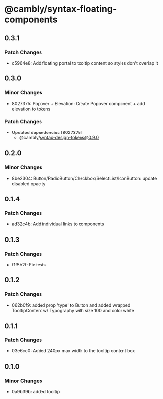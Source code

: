 # @cambly/syntax-floating-components

## 0.3.1

### Patch Changes

- c5964e8: Add floating portal to tooltip content so styles don't overlap it

## 0.3.0

### Minor Changes

- 8027375: Popover + Elevation: Create Popover component + add elevation to tokens

### Patch Changes

- Updated dependencies [8027375]
  - @cambly/syntax-design-tokens@0.9.0

## 0.2.0

### Minor Changes

- 8be2304: Button/RadioButton/Checkbox/SelectList/IconButton: update disabled opacity

## 0.1.4

### Patch Changes

- ad32c4b: Add individual links to components

## 0.1.3

### Patch Changes

- f1f5b2f: Fix tests

## 0.1.2

### Patch Changes

- 062b0f9: added prop 'type' to Button and added wrapped TooltipContent w/ Typography with size 100 and color white

## 0.1.1

### Patch Changes

- 03e6cc0: Added 240px max width to the tooltip content box

## 0.1.0

### Minor Changes

- 0a9b39b: added tooltip
